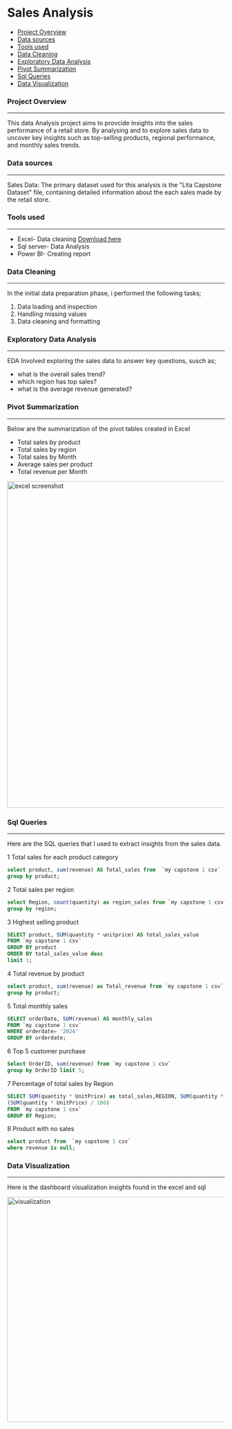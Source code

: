 # Sales Analysis

- [Project Overview](#project-overview) 
- [Data sources](#data-sources)
- [Tools used](#tools-used)
- [Data Cleaning](#data-cleaning) 
- [Exploratory Data Analysis](#exploratory-data-analysis)
- [Pivot Summarization](#pivot-summarization) 
- [Sql Queries](#sql-queries)
- [Data Visualization](#data-visualization) 


### Project Overview 
---
This data Analysis project aims to provcide insights into the sales performance of a retail store. By analysing and to explore sales data to uncover key insights such as top-selling products, regional performance, and monthly sales trends.

### Data sources
---
Sales Data: The primary dataset used for this analysis is the "Lita Capstone Dataset" file, containing detailed information about the each sales made by the retail store.

### Tools used
---
- Excel- Data cleaning [Download here](https://microsoft.com)
- Sql server- Data Analysis
- Power BI- Creating report

### Data Cleaning
---
In the initial data preparation phase, i performed the following tasks;
1. Data loading and inspection
2. Handling missing values
3. Data cleaning and  formatting 

### Exploratory Data Analysis 
---
EDA Involved exploring the sales data to answer key questions, susch as; 

- what is the overall sales trend?
- which region has top sales?
- what is the average revenue generated?

### Pivot Summarization 
---
Below are the summarization of the pivot tables created in Excel 
- Total sales by product
- Total sales by region
- Total sales by Month
- Average sales per product
- Total revenue per Month

<img width="754" alt="excel screenshot" src="https://github.com/user-attachments/assets/dea40db1-1a3d-4ac5-a1c2-478da6844063">


  ### Sql Queries
  ---
  Here are the SQL queries that I used to extract insights from the sales data.
  
  1 Total sales for each product category
  
  ```sql
select product, sum(revenue) AS Total_sales from  `my capstone 1 csv`
group by product;
```
2 Total sales per region

```sql
select Region, count(quantity) as region_sales from `my capstone 1 csv`
group by region;
```

3 Highest selling product

```sql
SELECT product, SUM(quantity * unitprice) AS total_sales_value
FROM `my capstone 1 csv`
GROUP BY product
ORDER BY total_sales_value desc
limit 1;
```
4 Total revenue by product 

```sql 
select product, sum(revenue) as Total_revenue from `my capstone 1 csv`
group by product;
```
5     Total monthly sales 

```sql
SELECT orderDate, SUM(revenue) AS monthly_sales
FROM `my capstone 1 csv`
WHERE orderdate= '2024'
GROUP BY orderdate;
```
6 Top 5 customer purchase 

```sql
Select OrderID, sum(revenue) from `my capstone 1 csv`
group by OrderID limit 5;
```
7 Percentage of total sales by Region 

```sql 
SELECT SUM(quantity * UnitPrice) as total_sales,REGION, SUM(quantity * UnitPrice) AS RS,
(SUM(quantity * UnitPrice) / 100)
FROM `my capstone 1 csv`
GROUP BY Region;
```
8 Product with no sales 

```sql
select product from  `my capstone 1 csv`
where revenue is null;
```

### Data Visualization 
---
Here is the dashboard visualization insights found in the excel and sql 

<img width="520" alt="visualization " src="https://github.com/user-attachments/assets/c59f72ca-b88a-47cf-ad29-461416147b47">


